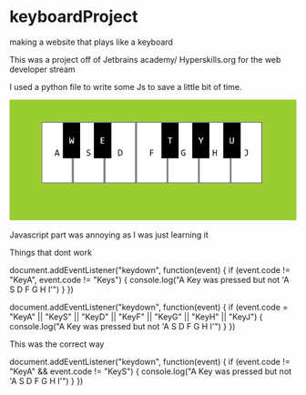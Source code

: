 # keyboardProject

making a website that plays like a keyboard

This was a project off of Jetbrains academy/ Hyperskills.org for the web developer stream


I used a python file to write some Js to save a little bit of time.

![alt text](https://github.com/marekkulesza/keyboardProject/blob/main/Virtual%20Piano.PNG?raw=true)

Javascript part was annoying as I was just learning it

Things that dont work 

document.addEventListener("keydown", function(event) {
  if (event.code != "KeyA", event.code != "Keys") {
      console.log("A Key was pressed but not 'A S D F G H I'")
  }
})

document.addEventListener("keydown", function(event) {
  if (event.code = "KeyA" || "KeyS" || "KeyD" || "KeyF" || "KeyG" || "KeyH" || "KeyJ") {
      console.log("A Key was pressed but not 'A S D F G H I'")
  }
})

This was the correct way

document.addEventListener("keydown", function(event) {
  if (event.code != "KeyA" && event.code != "KeyS") {
      console.log("A Key was pressed but not 'A S D F G H I'")
  }
})

